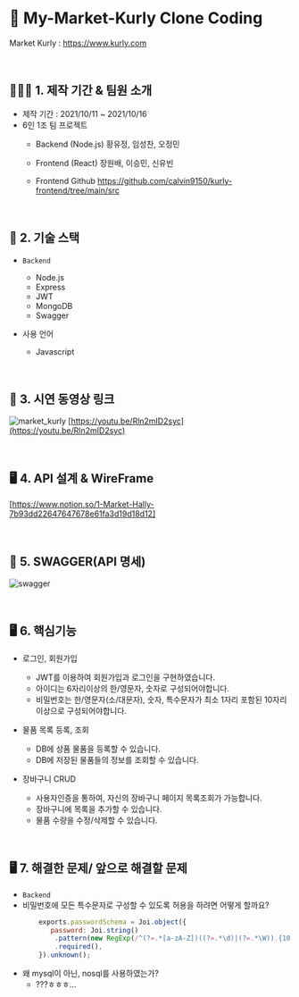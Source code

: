 
# 📝 My-Market-Kurly Clone Coding
Market Kurly : https://www.kurly.com

<br>

## 👨‍👧‍👦 1. 제작 기간 & 팀원 소개

- 제작 기간 : 2021/10/11 ~ 2021/10/16
- 6인 1조 팀 프로젝트
   - Backend (Node.js)
    황유정, 임성찬, 오정민
    
   - Frontend (React) 
    장원배, 이승민, 신유빈
    
    - Frontend Github
     https://github.com/calvin9150/kurly-frontend/tree/main/src

<br>
 
## 🔨 2. 기술 스택
- `Backend`
  - Node.js
  - Express
  - JWT
  - MongoDB
  - Swagger

- 사용 언어
  - Javascript
<br>

## 🔗 3. 시연 동영상 링크
![market_kurly](https://user-images.githubusercontent.com/90595291/138447202-80d76971-4a98-4bcd-8396-26793c40be5f.png)
[https://youtu.be/Rln2mID2syc](https://youtu.be/Rln2mID2syc)

<br>

## 🖥 4. API 설계 & WireFrame
[https://www.notion.so/1-Market-Hally-7b93dd22647647678e61fa3d19d18d12]

<br>

## 📝 5. SWAGGER(API 명세)
![swagger](https://user-images.githubusercontent.com/59908525/138449937-43175527-0f87-40c3-ad6d-2f1ee4dd5715.PNG)

<br>

## 🖥 6. 핵심기능
- 로그인, 회원가입
  - JWT를 이용하여 회원가입과 로그인을 구현하였습니다.
  - 아이디는 6자리이상의 한/영문자, 숫자로 구성되어야합니다.
  - 비밀번호는 한/영문자(소/대문자), 숫자, 특수문자가 최소 1자리 포함된 10자리 이상으로 구성되어야합니다.

- 물품 목록 등록, 조회
  - DB에 상품 물품을 등록할 수 있습니다. 
  - DB에 저장된 물품들의 정보를 조회할 수 있습니다.

- 장바구니 CRUD
  - 사용자인증을 통하여, 자신의 장바구니 페이지 목록조회가 가능합니다.
  - 장바구니에 목록을 추가할 수 있습니다.
  - 물품 수량을 수정/삭제할 수 있습니다.
  
<br>  

## 🖥 7. 해결한 문제/ 앞으로 해결할 문제
- `Backend`
- 비밀번호에 모든 특수문자로 구성할 수 있도록 허용을 하려면 어떻게 할까요?         
    ```jsx
        exports.passwordSchema = Joi.object({
           password: Joi.string()
            .pattern(new RegExp(/^(?=.*[a-zA-Z])((?=.*\d)|(?=.*\W)).{10,}$/))
            .required(),
        }).unknown();
     ```       
- 왜 mysql이 아닌, nosql를 사용하였는가?
    - ???ㅎㅎㅎ...

